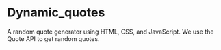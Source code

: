 # Dynamic_quotes

 A random quote generator using HTML, CSS, and JavaScript.
 We use the Quote API to get random quotes. 
